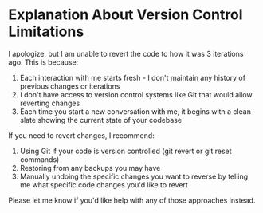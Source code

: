 # Explanation About Version Control Limitations

I apologize, but I am unable to revert the code to how it was 3 iterations ago. This is because:

1. Each interaction with me starts fresh - I don't maintain any history of previous changes or iterations
2. I don't have access to version control systems like Git that would allow reverting changes
3. Each time you start a new conversation with me, it begins with a clean slate showing the current state of your codebase

If you need to revert changes, I recommend:

1. Using Git if your code is version controlled (git revert or git reset commands)
2. Restoring from any backups you may have
3. Manually undoing the specific changes you want to reverse by telling me what specific code changes you'd like to revert

Please let me know if you'd like help with any of those approaches instead.